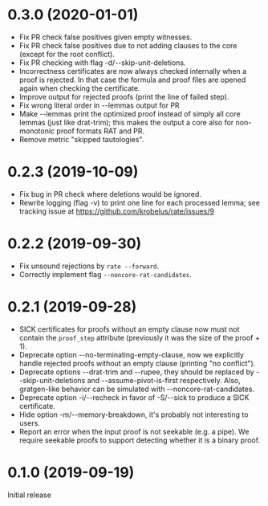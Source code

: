 # 0.3.0 (2020-01-01)
- Fix PR check false positives given empty witnesses.
- Fix PR check false positives due to not adding clauses to the
  core (except for the root conflict).
- Fix PR checking with flag -d/--skip-unit-deletions.
- Incorrectness certificates are now always checked internally when a
  proof is rejected. In that case the formula and proof files are
  opened again when checking the certificate.
- Improve output for rejected proofs (print the line of failed step).
- Fix wrong literal order in --lemmas output for PR
- Make --lemmas print the optimized proof instead of simply all core
  lemmas (just like drat-trim); this makes the output a core also for
  non-monotonic proof formats RAT and PR.
- Remove metric "skipped tautologies".

# 0.2.3 (2019-10-09)

- Fix bug in PR check where deletions would be ignored.
- Rewrite logging (flag -v) to print one line for each processed lemma;
  see tracking issue at https://github.com/krobelus/rate/issues/9

# 0.2.2 (2019-09-30)

- Fix unsound rejections by `rate --forward`.
- Correctly implement flag `--noncore-rat-candidates`.

# 0.2.1 (2019-09-28)

- SICK certificates for proofs without an empty clause now must not contain
  the `proof_step` attribute (previously it was the size of the proof + 1).
- Deprecate option --no-terminating-empty-clause, now we explicitly handle
  rejected proofs without an empty clause (printing "no conflict").
- Deprecate options --drat-trim and --rupee, they should be replaced by
  --skip-unit-deletions and --assume-pivot-is-first respectively.
  Also, gratgen-like behavior can be simulated with --noncore-rat-candidates.
- Deprecate option -i/--recheck in favor of -S/--sick to produce a SICK
  certificate.
- Hide option -m/--memory-breakdown, it's probably not interesting to users.
- Report an error when the input proof is not seekable (e.g. a pipe). We
  require seekable proofs to support detecting whether it is a binary proof.

# 0.1.0 (2019-09-19)

Initial release

